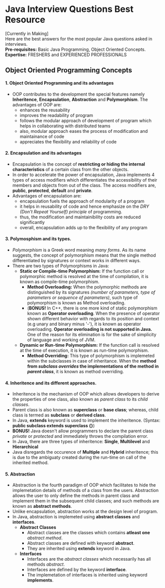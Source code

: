 # Java Interview Questions Best Resource  
[Currently in Making]  
Here are the best answers for the most popular Java questions asked in interviews.  
**Pre-requisites:** Basic Java Programming, Object Oriented Concepts.  
**Expertise:** FRESHERS and EXPERIENCED PROFESSIONALS  

## Object Oriented Programming Concepts  

#### 1. Object Oriented Programming and its advantages
- OOP contributes to the development the special features namely **Inheritence**, **Encapsulation**, **Abstraction** and **Polymorphism**. The advantages of OOP are:  
  - enhances the reusability   
  - improves the readability of program  
  - follows the modular approach of development of program which helps in collaborating with distributed teams  
  - also, modular approach eases the process of modification and maintainance of code 
  - appreciates the flexibility and reliability of code
  
#### 2. Encapsulation and its advantages  
- Encapsulation is the concept of **restricting or hiding the internal characteristics** of a certain class from the other objects.  
- In order to accelerate the power of encapsulation, Java implements 4 types of access modifiers which differentiates the accessibility of their members and objects from out of the class. The access modifiers are, **public**, **protected**, **default** and **private**.
- Advantages of encapsulation are:
  - encapsulation fuels the approach of modularity of a program
  - it helps in reusability of code and hence emphasize on the *DRY (Don't Repeat Yourself) principle* of programming.
  - thus, the modification and maintainibility costs are reduced significantly
  - overall, encapsulation adds up to the flexibility of any program

#### 3. Polymosphism and its types.
- *Polymorphism* is a Greek word meaning *many forms*. As its name suggests, the concept of polymorphism means that the single method differentiated by signatures or context works in different ways.
- There are two types of Polymorphisms in Java:  
  - **Static or Compile-time Polymorphism:** If the function call or polymorphic method is resolved at the time of compilation, it is known as compile-time polymorphism.
    - **Method Overloading:** When the polymorphic methods are distinguished by its signatures *(number of parameters, type of parameters or sequence of parameters)*, such type of polymorphism is known as Method overloading.  
    - (**BONUS!** In C++, there is one more kind of static polymorphism known as **Operator overloading**. When the presence of operator shown different behavior with regards to its position and context (e.g unary and binary minus '-'), it is known as operator overloading. **Operator overloading is not supported in Java.** One of the reason for its elimination is for the sake of simplicity of language and working of JVM.    
  - **Dynamic or Run-time Polymorphism:** If the function call is resolved at the time of execution, it is known as run-time polymorphism.
    - **Method Overriding:** This type of polymorphism is implemeted within the subclasses in case of inheritance. When the **method from *subclass overrides* the implementations of the method in *parent class***, it is known as method overriding.

#### 4. Inheritence and its different approaches.
- Inheritence is the mechanism of OOP which allows developers to derive the properties of one class, also known as *parent class* to its *child classes*.
- Parent class is also known as **superclass** or **base class**; whereas, child class is termed as **subclass** or **derived class**.
- In Java, **extends** keyword is used to implement the inheritence. (Syntax: **public subclass extends superclass {}**)
- **BONUS!** Java doesn't allow programmers to declare the parent class *private* or *protected* and immediately throws the compilation error.
- In Java, there are three types of inheritence: **Single**, **Multilevel** and **Hierarchical**
- Java disregards the occurence of **Multiple** and **Hybrid** inheritence; this is due to the ambiguaty created during the run-time on call of the inherited method.

#### 5. Abstraction
- Abstraction is the fourth paradigm of OOP which facilitates to hide the implemetation details of methods of a class from the users. Abstraction allows the user to only define the methods in parent class and implement them in the subsequent child classes; and such methods are known as **abstract methods**.
- Unlike encapsulation, abstraction works at the design level of program.
- In Java, abstraction is implemeted using **abstract classes** and **interfaces**.
  - **Abstract Classes**
    - Abstract classes are the classes which contains **atleast one** *abstract method*.
    - Abstract classes are defined with keyword **abstract**.
    - They are inherited using **extends** keyword in Java.
  - **Interfaces**
    - Interfaces are the *abstract classes* which necessarily has all methods *abstract*.
    - Interfaces are defined by the keyword **interface**.
    - The implemetation of interfaces is inherited using keyword **implements**. 
